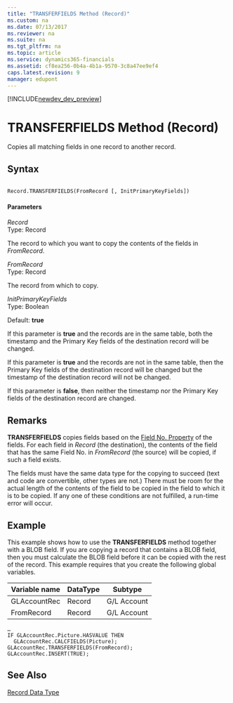 ```yaml
---
title: "TRANSFERFIELDS Method (Record)"
ms.custom: na
ms.date: 07/13/2017
ms.reviewer: na
ms.suite: na
ms.tgt_pltfrm: na
ms.topic: article
ms.service: dynamics365-financials
ms.assetid: cf8ea256-0b4a-4b1a-9570-3c8a47ee9ef4
caps.latest.revision: 9
manager: edupont
---
```


[!INCLUDE[newdev_dev_preview](../includes/newdev_dev_preview.md)]

# TRANSFERFIELDS Method (Record)
Copies all matching fields in one record to another record.  
  
## Syntax  
  
```  
  
Record.TRANSFERFIELDS(FromRecord [, InitPrimaryKeyFields])  
```  
  
#### Parameters  
 *Record*  
 Type: Record  
  
 The record to which you want to copy the contents of the fields in *FromRecord*.  
  
 *FromRecord*  
 Type: Record  
  
 The record from which to copy.  
  
 *InitPrimaryKeyFields*  
 Type: Boolean  
  
 Default: **true**  
  
 If this parameter is **true** and the records are in the same table, both the timestamp and the Primary Key fields of the destination record will be changed.  
  
 If this parameter is **true** and the records are not in the same table, then the Primary Key fields of the destination record will be changed but the timestamp of the destination record will not be changed.  
  
 If this parameter is **false**, then neither the timestamp nor the Primary Key fields of the destination record are changed.  
  
## Remarks  
 **TRANSFERFIELDS** copies fields based on the [Field No. Property](../properties/devenv-Field-No.-Property.md) of the fields. For each field in *Record* \(the destination\), the contents of the field that has the same Field No. in *FromRecord* \(the source\) will be copied, if such a field exists.  
  
 The fields must have the same data type for the copying to succeed \(text and code are convertible, other types are not.\) There must be room for the actual length of the contents of the field to be copied in the field to which it is to be copied. If any one of these conditions are not fulfilled, a run-time error will occur.  
  
## Example  
 This example shows how to use the **TRANSFERFIELDS** method together with a BLOB field. If you are copying a record that contains a BLOB field, then you must calculate the BLOB field before it can be copied with the rest of the record. This example requires that you create the following global variables.  
  
|Variable name|DataType|Subtype|  
|-------------------|--------------|-------------|  
|GLAccountRec|Record|G/L Account|  
|FromRecord|Record|G/L Account|  
  
```  
…  
IF GLAccountRec.Picture.HASVALUE THEN  
  GLAccountRec.CALCFIELDS(Picture);  
GLAccountRec.TRANSFERFIELDS(FromRecord);  
GLAccountRec.INSERT(TRUE);  
```  
  
## See Also  
 [Record Data Type](../datatypes/devenv-Record-Data-Type.md)